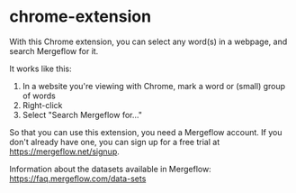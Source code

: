 # chrome-extension
With this Chrome extension, you can select any word(s) in a webpage, and search Mergeflow for it.

It works like this:

1. In a website you're viewing with Chrome, mark a word or (small) group of words
2. Right-click
3. Select "Search Mergeflow for..."

So that you can use this extension, you need a Mergeflow account. If you don't already have one, you can sign up for a free trial at https://mergeflow.net/signup.

Information about the datasets available in Mergeflow:
https://faq.mergeflow.com/data-sets
